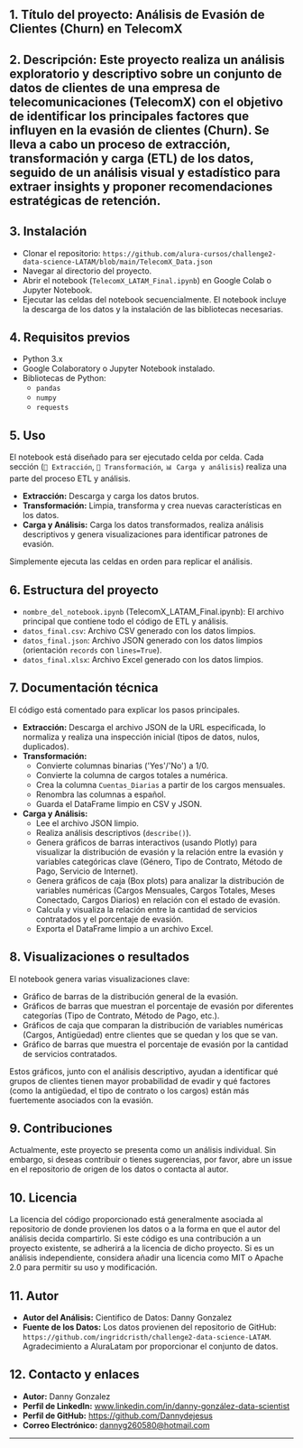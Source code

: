## 1. **Título del proyecto:** Análisis de Evasión de Clientes (Churn) en TelecomX
## 2. **Descripción:** Este proyecto realiza un análisis exploratorio y descriptivo sobre un conjunto de datos de clientes de una empresa de telecomunicaciones (TelecomX) con el objetivo de identificar los principales factores que influyen en la evasión de clientes (Churn). Se lleva a cabo un proceso de extracción, transformación y carga (ETL) de los datos, seguido de un análisis visual y estadístico para extraer insights y proponer recomendaciones estratégicas de retención.
## 3. **Instalación** 
   - Clonar el repositorio: `https://github.com/alura-cursos/challenge2-data-science-LATAM/blob/main/TelecomX_Data.json`
   - Navegar al directorio del proyecto.
   - Abrir el notebook (`TelecomX_LATAM_Final.ipynb`) en Google Colab o Jupyter Notebook.
   - Ejecutar las celdas del notebook secuencialmente. El notebook incluye la descarga de los datos y la instalación de las bibliotecas necesarias.
## 4. **Requisitos previos** 
   - Python 3.x
   - Google Colaboratory o Jupyter Notebook instalado.
   - Bibliotecas de Python:
     - `pandas`
     - `numpy`
     - `requests`
## 5. **Uso** 
El notebook está diseñado para ser ejecutado celda por celda. Cada sección (`📌 Extracción`, `🔧 Transformación`, `📊 Carga y análisis`) realiza una parte del proceso ETL y análisis.

*   **Extracción:** Descarga y carga los datos brutos.
*   **Transformación:** Limpia, transforma y crea nuevas características en los datos.
*   **Carga y Análisis:** Carga los datos transformados, realiza análisis descriptivos y genera visualizaciones para identificar patrones de evasión.

Simplemente ejecuta las celdas en orden para replicar el análisis.

## 6. **Estructura del proyecto** 
*   `nombre_del_notebook.ipynb` (TelecomX_LATAM_Final.ipynb): El archivo principal que contiene todo el código de ETL y análisis.
*   `datos_final.csv`: Archivo CSV generado con los datos limpios.
*   `datos_final.json`: Archivo JSON generado con los datos limpios (orientación `records` con `lines=True`).
*   `datos_final.xlsx`: Archivo Excel generado con los datos limpios.

## 7. **Documentación técnica** 
El código está comentado para explicar los pasos principales.

*   **Extracción:** Descarga el archivo JSON de la URL especificada, lo normaliza y realiza una inspección inicial (tipos de datos, nulos, duplicados).
*   **Transformación:**
    *   Convierte columnas binarias ('Yes'/'No') a 1/0.
    *   Convierte la columna de cargos totales a numérica.
    *   Crea la columna `Cuentas_Diarias` a partir de los cargos mensuales.
    *   Renombra las columnas a español.
    *   Guarda el DataFrame limpio en CSV y JSON.
*   **Carga y Análisis:**
    *   Lee el archivo JSON limpio.
    *   Realiza análisis descriptivos (`describe()`).
    *   Genera gráficos de barras interactivos (usando Plotly) para visualizar la distribución de evasión y la relación entre la evasión y variables categóricas clave (Género, Tipo de Contrato, Método de Pago, Servicio de Internet).
    *   Genera gráficos de caja (Box plots) para analizar la distribución de variables numéricas (Cargos Mensuales, Cargos Totales, Meses Conectado, Cargos Diarios) en relación con el estado de evasión.
    *   Calcula y visualiza la relación entre la cantidad de servicios contratados y el porcentaje de evasión.
    *   Exporta el DataFrame limpio a un archivo Excel.

## 8. **Visualizaciones o resultados** 
El notebook genera varias visualizaciones clave:
*   Gráfico de barras de la distribución general de la evasión.
*   Gráficos de barras que muestran el porcentaje de evasión por diferentes categorías (Tipo de Contrato, Método de Pago, etc.).
*   Gráficos de caja que comparan la distribución de variables numéricas (Cargos, Antigüedad) entre clientes que se quedan y los que se van.
*   Gráfico de barras que muestra el porcentaje de evasión por la cantidad de servicios contratados.

Estos gráficos, junto con el análisis descriptivo, ayudan a identificar qué grupos de clientes tienen mayor probabilidad de evadir y qué factores (como la antigüedad, el tipo de contrato o los cargos) están más fuertemente asociados con la evasión.

## 9. **Contribuciones** 
Actualmente, este proyecto se presenta como un análisis individual. Sin embargo, si deseas contribuir o tienes sugerencias, por favor, abre un issue en el repositorio de origen de los datos o contacta al autor.

## 10. **Licencia** 
La licencia del código proporcionado está generalmente asociada al repositorio de donde provienen los datos o a la forma en que el autor del análisis decida compartirlo. Si este código es una contribución a un proyecto existente, se adherirá a la licencia de dicho proyecto. Si es un análisis independiente, considera añadir una licencia como MIT o Apache 2.0 para permitir su uso y modificación.

## 11. **Autor** 
*   **Autor del Análisis:** Cientifico de Datos: Danny Gonzalez
*   **Fuente de los Datos:** Los datos provienen del repositorio de GitHub: `https://github.com/ingridcristh/challenge2-data-science-LATAM`. Agradecimiento a AluraLatam por proporcionar el conjunto de datos.

## 12. **Contacto y enlaces** 
*   **Autor:** Danny Gonzalez
*   **Perfil de LinkedIn:** www.linkedin.com/in/danny-gonzález-data-scientist
*   **Perfil de GitHub:** https://github.com/Dannydejesus
*   **Correo Electrónico:** dannyg260580@hotmail.com

---

